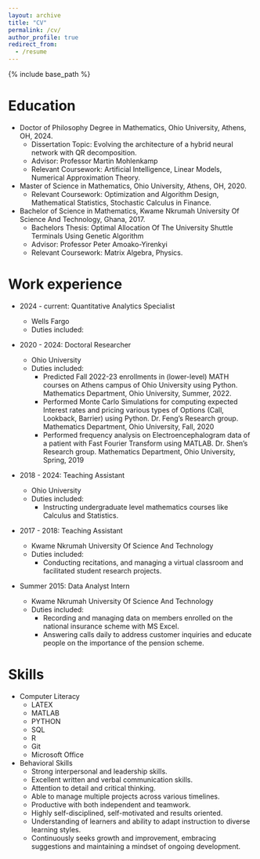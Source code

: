 ```yaml
---
layout: archive
title: "CV"
permalink: /cv/
author_profile: true
redirect_from:
  - /resume
---
```


{% include base_path %}

Education
======
* Doctor of Philosophy Degree in Mathematics, Ohio University, Athens, OH, 2024.
  * Dissertation Topic: Evolving the architecture of a hybrid neural network with QR decomposition.
  * Advisor: Professor Martin Mohlenkamp
  * Relevant Coursework: Artificial Intelligence, Linear Models, Numerical Approximation Theory.
* Master of Science in Mathematics, Ohio University, Athens, OH, 2020.
  * Relevant Coursework: Optimization and Algorithm Design, Mathematical Statistics, Stochastic Calculus in Finance.
* Bachelor of Science in Mathematics, Kwame Nkrumah University Of Science And Technology, Ghana, 2017.
  * Bachelors Thesis: Optimal Allocation Of The University Shuttle Terminals Using Genetic Algorithm
  * Advisor: Professor Peter Amoako-Yirenkyi
  * Relevant Coursework: Matrix Algebra, Physics.
  
Work experience
======
* 2024 - current: Quantitative Analytics Specialist
  * Wells Fargo
  * Duties included:

* 2020 - 2024: Doctoral Researcher
  * Ohio University
  * Duties included:
    * Predicted Fall 2022-23 enrollments in (lower-level) MATH courses on Athens campus of Ohio University using Python. Mathematics Department, Ohio University, Summer, 2022.
    * Performed Monte Carlo Simulations for computing expected Interest rates and pricing various types of Options (Call, Lookback, Barrier) using Python. Dr. Feng’s Research group. Mathematics Department, Ohio University, Fall, 2020
    * Performed frequency analysis on Electroencephalogram data of a patient with Fast Fourier Transform using MATLAB. Dr. Shen’s Research group. Mathematics Department, Ohio University, Spring, 2019

* 2018 - 2024: Teaching Assistant
  * Ohio University
  * Duties included:
    * Instructing undergraduate level mathematics courses like Calculus and Statistics.

* 2017 - 2018: Teaching Assistant
  * Kwame Nkrumah University Of Science And Technology
  * Duties included:
    * Conducting recitations, and managing a virtual classroom and facilitated student research projects.

* Summer 2015: Data Analyst Intern
  * Kwame Nkrumah University Of Science And Technology
  * Duties included:
    * Recording and managing data on members enrolled on the national insurance scheme with MS Excel.
    * Answering calls daily to address customer inquiries and educate people on the importance of the pension scheme.
  
Skills
======
* Computer Literacy
  * LATEX
  * MATLAB
  * PYTHON
  * SQL
  * R
  * Git
  * Microsoft Office
* Behavioral Skills
  * Strong interpersonal and leadership skills.
  * Excellent written and verbal communication skills.
  * Attention to detail and critical thinking.
  * Able to manage multiple projects across various timelines.
  * Productive with both independent and teamwork.
  * Highly self-disciplined, self-motivated and results oriented.
  * Understanding of learners and ability to adapt instruction to diverse learning styles.
  * Continuously seeks growth and improvement, embracing suggestions and maintaining a mindset of ongoing development.


